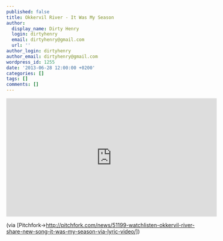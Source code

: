 ```yaml
---
published: false
title: Okkervil River - It Was My Season
author:
  display_name: Dirty Henry
  login: dirtyhenry
  email: dirtyhenry@gmail.com
  url: ''
author_login: dirtyhenry
author_email: dirtyhenry@gmail.com
wordpress_id: 1255
date: '2013-06-28 12:00:00 +0200'
categories: []
tags: []
comments: []
---
```

<iframe width="560" height="315" src="http://www.youtube.com/embed/PjLP1n3h7Vc" frameborder="0" allowfullscreen></iframe>

(via [Pitchfork->http://pitchfork.com/news/51199-watchlisten-okkervil-river-share-new-song-it-was-my-season-via-lyric-video/])
